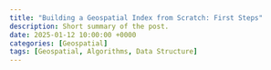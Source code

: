 ```yaml
---
title: "Building a Geospatial Index from Scratch: First Steps"
description: Short summary of the post.
date: 2025-01-12 10:00:00 +0000
categories: [Geospatial]
tags: [Geospatial, Algorithms, Data Structure]
---
```

